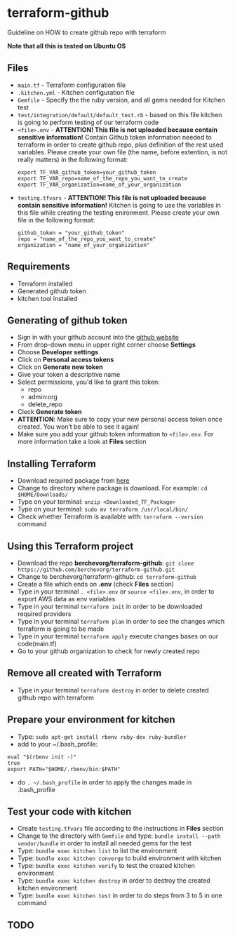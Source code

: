 # terraform-github
Guideline on HOW to create github repo with terraform

**Note that all this is tested on Ubuntu OS**

## Files 
- `main.tf` - Terraform configuration file
- `.kitchen.yml` - Kitchen configuration file
- `Gemfile` -  Specify the the ruby version, and all gems needed for Kitchen test
- `test/integration/default/default_test.rb` - based on this file kitchen is going to perform testing of our terraform code
- `<file>.env` - **ATTENTION! This file is not uploaded because contain sensitive information!** Contain Github token information needed to terraform in order to create github repo, plus definition of the rest used variables. Please create your own file (the name, before extention, is not really matters) in the following format:
  ```
  export TF_VAR_github_token=your_github_token
  export TF_VAR_repo=name_of_the_repo_you_want_to_create
  export TF_VAR_organization=name_of_your_organization
  ```
- `testing.tfvars` - **ATTENTION! This file is not uploaded because contain sensitive information!** Kitchen is going to use the variables in this file while creating the testing enironment. Please create your own file in the following format:
  ```
  github_token = "your_github_token"
  repo = "name_of_the_repo_you_want_to_create"
  organization = "name_of_your_organization"
  ```

## Requirements
- Terraform installed
- Generated github token
- kitchen tool installed

## Generating of github token
- Sign in with your github account into the [github website](https://github.com)
- From drop-down menu in upper right corner choose **Settings**
- Choose **Developer settings**
- Click on **Personal access tokens**
- Click on **Generate new token**
- Give your token a descriptive name
- Select permissions, you'd like to grant this token:
  - repo
  - admin:org
  - delete_repo
- Cleck **Generate token**
- **ATTENTION**: Make sure to copy your new personal access token once created. You won’t be able to see it again! 
- Make sure you add your github token information to `<file>.env`. For more information take a look at **Files** section

## Installing Terraform
- Download required package from [here](https://www.terraform.io/downloads.html)
- Change to directory where package is download. For example: `cd $HOME/Downloads/` 
- Type on your terminal: `unzip <Downloaded_TF_Package>`
- Type on your terminal: `sudo mv terraform /usr/local/bin/`
- Check whether Terraform is available with:  `terraform --version` command

## Using this Terraform project
- Download the repo **berchevorg/terraform-github**: `git clone https://github.com/berchevorg/terraform-github.git`
- Change to berchevorg/terraform-github: `cd terraform-github`
- Create a file which ends on **.env** (check **Files** section)
- Type in your terminal `. <file>.env` or `source <file>.env`, in order to export AWS data as env variables
- Type in your terminal `terraform init` in order to be downloaded required providers
- Type in your terminal `terraform plan` in order to see the changes which terraform is going to be made
- Type in your terminal `terraform apply` execute changes bases on our code(main.tf)
- Go to your github organization to check for newly created repo

## Remove all created with Terraform
- Type in your terminal `terraform destroy` in order to delete created github repo with terraform

## Prepare your environment for **kitchen**
- Type: `sudo apt-get install rbenv ruby-dev ruby-bundler`
- add to your ~/.bash_profile: 
```
eval "$(rbenv init -)"
true
export PATH="$HOME/.rbenv/bin:$PATH"
```
- do `. ~/.bash_profile` in order to apply the changes made in .bash_profile

## Test your code with **kitchen**
- Create `testing.tfvars` file according to the instructions in **Files** section
- Change to the directory with `Gemfile` and type: `bundle install --path vendor/bundle` in order to install all needed gems for the test
- Type: `bundle exec kitchen list` to list the environment
- Type: `bundle exec kitchen converge` to build environment with kitchen
- Type: `bundle exec kitchen verify` to test the created kitchen environment
- Type: `bundle exec kitchen destroy` in order to destroy the created kitchen environment
- Type: `bundle exec kitchen test` in order to do steps from 3 to 5 in one command

## TODO
